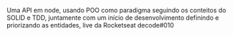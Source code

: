 Uma API em node, usando POO como paradigma seguindo os conteitos do SOLID e TDD, juntamente com um início de desenvolvimento definindo e priorizando as entidades, live da Rocketseat decode#010
